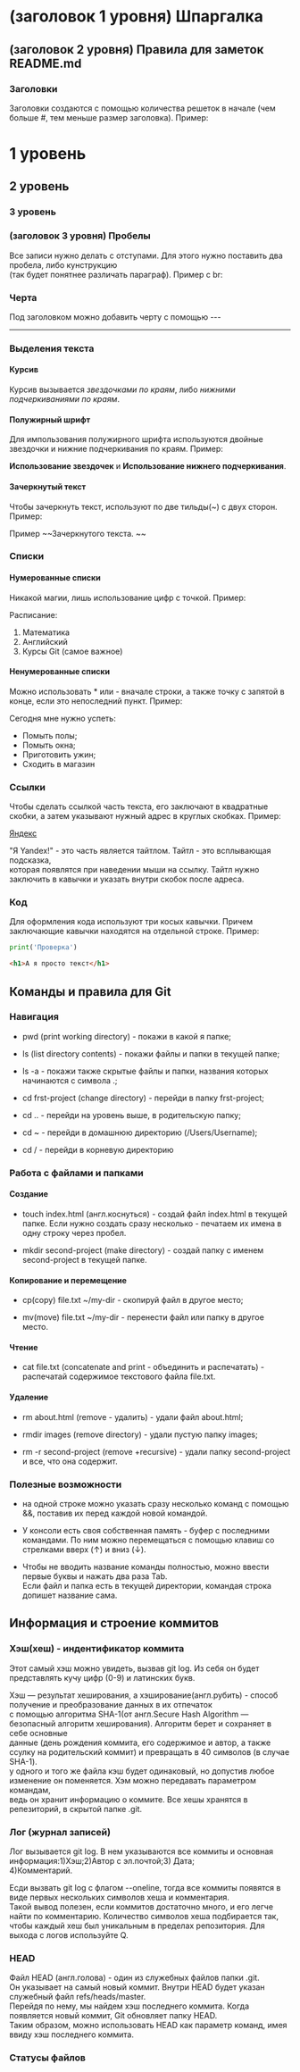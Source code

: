 # (заголовок 1 уровня) Шпаргалка  

## (заголовок 2 уровня) Правила для заметок README.md

### Заголовки  

Заголовки создаются с помощью количества решеток в начале (чем больше #, тем меньше размер заголовка). Пример:

# 1 уровень  
## 2 уровень  
### 3 уровень  

### (заголовок 3 уровня) Пробелы  

Все записи нужно делать с отступами. Для этого нужно поставить два пробела, либо кунструкцию <br> (так будет понятнее различать параграф). Пример с br:



### Черта  

Под заголовком можно добавить черту с помощью ---  

---  

### Выделения текста  

#### Курсив  

Курсив вызывается *звездочками по краям*, либо _нижними подчеркиваниями по краям_.  

#### Полужирный шрифт  

Для импользования полужирного шрифта используются двойные звездочки и нижние подчеркивания по краям. Пример:  

**Использование звездочек** и  __Использование нижнего подчеркивания__.  

#### Зачеркнутый текст  

Чтобы зачеркнуть текст, используют по две тильды(~) с двух сторон. Пример:  

Пример ~~Зачеркнутого текста. ~~  

### Списки

#### Нумерованные списки  

Никакой магии, лишь использование цифр с точкой. Пример:  

Расписание:  
1. Математика  
2. Английский  
3. Курсы Git (самое важное)  

#### Ненумерованные списки  

Можно использовать * или - вначале строки, а также точку с запятой в конце, если это непоследний пункт. Пример:  

Сегодня мне нужно успеть:  
* Помыть полы;  
* Помыть окна;  
* Приготовить ужин;   
* Сходить в магазин  

### Ссылки  

Чтобы сделать ссылкой часть текста, его заключают в квадратные скобки, а затем указывают нужный адрес в круглых скобках. Пример:  

[Яндекс](https://www.yandex.ru "Я Yandex!")  

"Я Yandex!" - это часть является тайтлом. Тайтл - это всплывающая подсказка,  
которая появлятся при наведении мыши на ссылку. Тайтл нужно заключить в кавычки и указать внутри скобок после адреса.  

### Код  

Для оформления кода используют три косых кавычки. Причем заключающие кавычки находятся на отдельной строке. Пример:  

```python 
print('Проверка')
```  
```html  
<h1>А я просто текст</h1>
```   

## Команды и правила для Git 

### Навигация  

- pwd (print working directory) - покажи в какой я папке;  

- ls (list directory contents) - покажи файлы и папки в текущей папке;  

- ls -a - покажи также скрытые файлы и папки, названия которых начинаются с символа .;  

- cd frst-project (change directory) - перейди в папку frst-project;  

- cd .. - перейди на уровень выше, в родительскую папку;  

- cd ~ - перейди в домашнюю директорию (/Users/Username);  

- cd / - перейди в корневую директорию  

### Работа с файлами и папками  

#### Создание  

- touch index.html (англ.коснуться) - создай файл index.html в текущей папке. 
Если нужно создать сразу несколько - печатаем их имена в одну строку через пробел.  

- mkdir second-project (make directory) - создай папку с именем second-project в текущей папке. 

#### Копирование и перемещение  

- cp(copy) file.txt ~/my-dir - скопируй файл в другое место;  

- mv(move) file.txt ~/my-dir - перенести файл или папку в другое место.  

#### Чтение  

- cat file.txt (concatenate and print - объединить и распечатать) - распечатай содержимое текстового файла file.txt.  

#### Удаление  

- rm about.html (remove - удалить) - удали файл about.html;  

- rmdir images (remove directory) - удали пустую папку images;  

- rm -r second-project (remove +recursive) - удали папку second-project и все, что она содержит.  

### Полезные возможности  

- на одной строке можно указать сразу несколько команд с помощью &&, поставив их перед каждой новой командой.   

- У консоли есть своя собственная память - буфер с последними командами. По ним можно перемещаться с помощью клавиш со стрелками вверх (↑) и вниз (↓).  

- Чтобы не вводить название команды полностью, можно ввести первые буквы и нажать два раза Tab.  
Если файл и папка есть в текущей директории, командая строка допишет название сама.  

## Информация и строение коммитов  

### Хэш(хеш) - индентификатор коммита  
  
Этот самый хэш можно увидеть, вызвав git log. Из себя он будет представлять кучу цифр (0-9) и латинских букв.
  
Хэш — результат хеширования, а хэширование(англ.рубить) - способ получение и преобразование данных в их отпечаток  
с помощью алгоритма SHA-1(от англ.Secure Hash Algorithm — безопасный алгоритм хеширования). Алгоритм берет и сохраняет в себе основные   
данные (день рождения коммита, его содержимое и автор, а также ссулку на родительский коммит) и превращать в 40 символов (в случае SHA-1).  
у одного и того же файла кэш будет одинаковый, но допустив любое изменение он поменяется. Хэм можно передавать параметром командам,  
ведь он хранит информацию о коммите. Все хешы хранятся в репезиторий, в скрытой папке .git.  

### Лог (журнал записей)  

Лог вызывается git log. В нем указываются все коммиты и основная информация:1)Хэш;2)Автор с эл.почтой;3) Дата;  
4)Комментарий.  

Есди вызвать git log с флагом --оneline, тогда все коммиты появятся в виде первых нескольких символов хеша и комментария.  
Такой вывод полезен, если коммитов достаточно много, и его легче найти по комментарию. Количество символов хеша подбирается так,  
чтобы каждый хеш был уникальным в пределах репозитория. Для выхода с логов используйте Q.  

### HEAD  

Файл HEAD (англ.голова) - один из служебных файлов папки .git.  
Он указывает на самый новый коммит. Внутри HEAD будет указан служебный файл refs/heads/master.  
Перейдя по нему, мы найдем хэш последнего коммита. Когда появляется новый коммит, Git обновляет папку HEAD.  
Таким образом, можно использовать HEAD как параметр команд, имея ввиду хэш последнего коммита.  

### Статусы файлов














